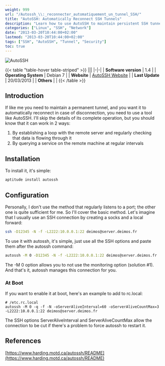 ```yaml
---
weight: 999
url: "/Autossh_\\:_reconnecter_automatiquement_un_tunnel_SSH/"
title: "AutoSSH: Automatically Reconnect SSH Tunnels"
description: "Learn how to use AutoSSH to maintain persistent SSH tunnels that automatically reconnect if the connection drops."
categories: ["Linux", "SSH", "Network"]
date: "2013-03-20T10:44:00+02:00"
lastmod: "2013-03-20T10:44:00+02:00"
tags: ["SSH", "AutoSSH", "Tunnel", "Security"]
toc: true
---
```


![AutoSSH](/images/openssh_logo.avif)

{{< table "table-hover table-striped" >}}
|||
|-|-|
| **Software version** | 1.4 |
| **Operating System** | Debian 7 |
| **Website** | [AutoSSH Website](https://www.harding.motd.ca/autossh/) |
| **Last Update** | 20/03/2013 |
| **Others** | |
{{< /table >}}

## Introduction

If like me you need to maintain a permanent tunnel, and you want it to automatically reconnect in case of disconnection, you need to use a tool like AutoSSH. I'll skip the details of its complete operation, but you should know that it can work in 2 ways:

1. By establishing a loop with the remote server and regularly checking that data is flowing through it
2. By querying a service on the remote machine at regular intervals

## Installation

To install it, it's simple:

```bash
aptitude install autossh
```

## Configuration

Personally, I don't use the method that regularly listens to a port; the other one is quite sufficient for me. So I'll cover the basic method. Let's imagine that I usually use an SSH connection by creating a socks and a local forward:

```bash
ssh -D12345 -N -f -L2222:10.0.0.1:22 deimos@server.deimos.fr
```

To use it with autossh, it's simple, just use all the SSH options and paste them after the autossh command:

```bash
autossh -M 0 -D12345 -N -f -L2222:10.0.0.1:22 deimos@server.deimos.fr
```

The -M 0 option allows you to not use the monitoring option (solution #1). And that's it, autossh manages this connection for you.

### At Boot

If you want to enable it at boot, here's an example to add to rc.local:

```
# /etc.rc.local
autossh -M 0 -q -f -N -oServerAliveInterval=60 -oServerAliveCountMax=3 -L2222:10.0.0.1:22 deimos@server.deimos.fr
```

The SSH options ServerAliveInterval and ServerAliveCountMax allow the connection to be cut if there's a problem to force autossh to restart it.

## References

[https://www.harding.motd.ca/autossh/README](https://www.harding.motd.ca/autossh/README)
